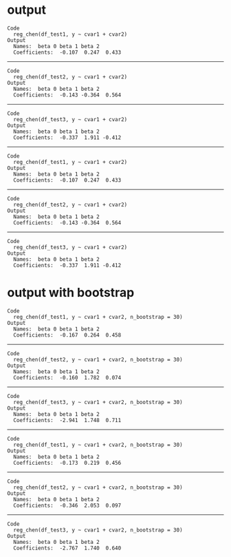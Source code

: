 # output

    Code
      reg_chen(df_test1, y ~ cvar1 + cvar2)
    Output
      Names:  beta 0 beta 1 beta 2 
      Coefficients:  -0.107  0.247  0.433 

---

    Code
      reg_chen(df_test2, y ~ cvar1 + cvar2)
    Output
      Names:  beta 0 beta 1 beta 2 
      Coefficients:  -0.143 -0.364  0.564 

---

    Code
      reg_chen(df_test3, y ~ cvar1 + cvar2)
    Output
      Names:  beta 0 beta 1 beta 2 
      Coefficients:  -0.337  1.911 -0.412 

---

    Code
      reg_chen(df_test1, y ~ cvar1 + cvar2)
    Output
      Names:  beta 0 beta 1 beta 2 
      Coefficients:  -0.107  0.247  0.433 

---

    Code
      reg_chen(df_test2, y ~ cvar1 + cvar2)
    Output
      Names:  beta 0 beta 1 beta 2 
      Coefficients:  -0.143 -0.364  0.564 

---

    Code
      reg_chen(df_test3, y ~ cvar1 + cvar2)
    Output
      Names:  beta 0 beta 1 beta 2 
      Coefficients:  -0.337  1.911 -0.412 

# output with bootstrap

    Code
      reg_chen(df_test1, y ~ cvar1 + cvar2, n_bootstrap = 30)
    Output
      Names:  beta 0 beta 1 beta 2 
      Coefficients:  -0.167  0.264  0.458 

---

    Code
      reg_chen(df_test2, y ~ cvar1 + cvar2, n_bootstrap = 30)
    Output
      Names:  beta 0 beta 1 beta 2 
      Coefficients:  -0.160  1.782  0.074 

---

    Code
      reg_chen(df_test3, y ~ cvar1 + cvar2, n_bootstrap = 30)
    Output
      Names:  beta 0 beta 1 beta 2 
      Coefficients:  -2.941  1.748  0.711 

---

    Code
      reg_chen(df_test1, y ~ cvar1 + cvar2, n_bootstrap = 30)
    Output
      Names:  beta 0 beta 1 beta 2 
      Coefficients:  -0.173  0.219  0.456 

---

    Code
      reg_chen(df_test2, y ~ cvar1 + cvar2, n_bootstrap = 30)
    Output
      Names:  beta 0 beta 1 beta 2 
      Coefficients:  -0.346  2.053  0.097 

---

    Code
      reg_chen(df_test3, y ~ cvar1 + cvar2, n_bootstrap = 30)
    Output
      Names:  beta 0 beta 1 beta 2 
      Coefficients:  -2.767  1.740  0.640 

